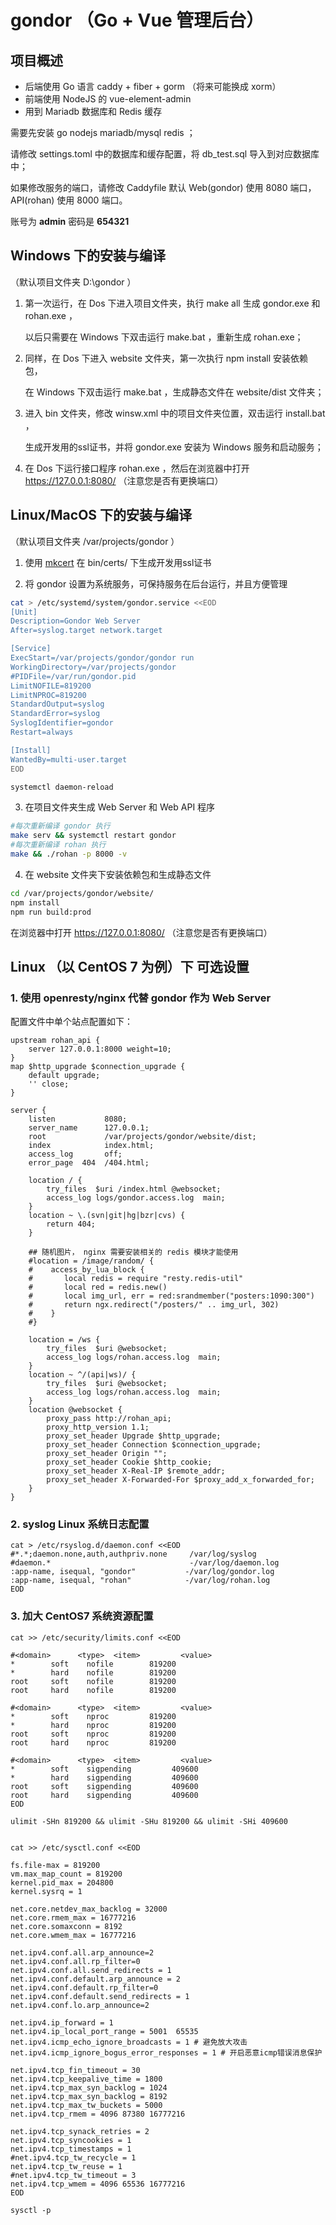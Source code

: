 # gondor （Go + Vue 管理后台）

## 项目概述

* 后端使用 Go 语言 caddy + fiber + gorm （将来可能换成 xorm）
* 前端使用 NodeJS 的 vue-element-admin
* 用到 Mariadb 数据库和 Redis 缓存

需要先安装 go nodejs mariadb/mysql redis ；

请修改 settings.toml 中的数据库和缓存配置，将 db_test.sql 导入到对应数据库中；

如果修改服务的端口，请修改 Caddyfile  默认 Web(gondor) 使用 8080 端口， API(rohan) 使用 8000 端口。

账号为 **admin** 密码是 **654321**

## Windows 下的安装与编译

（默认项目文件夹 D:\gondor ）

1. 第一次运行，在 Dos 下进入项目文件夹，执行 make all 生成 gondor.exe 和 rohan.exe ，

	以后只需要在 Windows 下双击运行 make.bat ，重新生成 rohan.exe；
	
2. 同样，在 Dos 下进入 website 文件夹，第一次执行 npm install 安装依赖包，
	
	在 Windows 下双击运行 make.bat ，生成静态文件在 website/dist 文件夹；
	
3. 进入 bin 文件夹，修改 winsw.xml 中的项目文件夹位置，双击运行 install.bat ，

    生成开发用的ssl证书，并将 gondor.exe 安装为 Windows 服务和启动服务；

4. 在 Dos 下运行接口程序 rohan.exe ，然后在浏览器中打开 https://127.0.0.1:8080/ （注意您是否有更换端口）

## Linux/MacOS 下的安装与编译

（默认项目文件夹 /var/projects/gondor ）

1. 使用 [mkcert](https://github.com/FiloSottile/mkcert) 在 bin/certs/ 下生成开发用ssl证书

2. 将 gondor 设置为系统服务，可保持服务在后台运行，并且方便管理

```bash
cat > /etc/systemd/system/gondor.service <<EOD
[Unit]
Description=Gondor Web Server
After=syslog.target network.target

[Service]
ExecStart=/var/projects/gondor/gondor run
WorkingDirectory=/var/projects/gondor
#PIDFile=/var/run/gondor.pid
LimitNOFILE=819200
LimitNPROC=819200
StandardOutput=syslog
StandardError=syslog
SyslogIdentifier=gondor
Restart=always

[Install]
WantedBy=multi-user.target
EOD

systemctl daemon-reload
```

3. 在项目文件夹生成 Web Server 和 Web API 程序
```bash
#每次重新编译 gondor 执行
make serv && systemctl restart gondor
#每次重新编译 rohan 执行
make && ./rohan -p 8000 -v
```

4. 在 website 文件夹下安装依赖包和生成静态文件
```bash
cd /var/projects/gondor/website/
npm install
npm run build:prod
```
   在浏览器中打开 https://127.0.0.1:8080/ （注意您是否有更换端口）

## Linux （以 CentOS 7 为例）下 可选设置

### 1. 使用 openresty/nginx 代替 gondor 作为 Web Server 

配置文件中单个站点配置如下：

```
upstream rohan_api {
	server 127.0.0.1:8000 weight=10;
}
map $http_upgrade $connection_upgrade {
	default upgrade;
	'' close;
}

server {
    listen           8080;
    server_name      127.0.0.1;
    root             /var/projects/gondor/website/dist;
    index            index.html;
    access_log       off;
    error_page  404  /404.html;
    
    location / {
		try_files  $uri /index.html @websocket;
		access_log logs/gondor.access.log  main;
    }
    location ~ \.(svn|git|hg|bzr|cvs) {
        return 404;
    }
    
    ## 随机图片， nginx 需要安装相关的 redis 模块才能使用
    #location = /image/random/ {
    #    access_by_lua_block {
	#		local redis = require "resty.redis-util"
	#		local red = redis.new()
	#		local img_url, err = red:srandmember("posters:1090:300")
	#		return ngx.redirect("/posters/" .. img_url, 302)
    #    }
    #}
    
    location = /ws {
		try_files  $uri @websocket;
		access_log logs/rohan.access.log  main;
    }
    location ~ ^/(api|ws)/ {
		try_files  $uri @websocket;
		access_log logs/rohan.access.log  main;
    }
    location @websocket {
		proxy_pass http://rohan_api;
		proxy_http_version 1.1;
		proxy_set_header Upgrade $http_upgrade;
		proxy_set_header Connection $connection_upgrade;
		proxy_set_header Origin "";
		proxy_set_header Cookie $http_cookie;
		proxy_set_header X-Real-IP $remote_addr;
		proxy_set_header X-Forwarded-For $proxy_add_x_forwarded_for;
    }
}
```

### 2. syslog Linux 系统日志配置

```
cat > /etc/rsyslog.d/daemon.conf <<EOD
#*.*;daemon.none,auth,authpriv.none     /var/log/syslog
#daemon.*                               -/var/log/daemon.log
:app-name, isequal, "gondor"           -/var/log/gondor.log
:app-name, isequal, "rohan"            -/var/log/rohan.log
EOD
```

### 3. 加大 CentOS7 系统资源配置

```
cat >> /etc/security/limits.conf <<EOD

#<domain>      <type>  <item>         <value>
*        soft    nofile        819200
*        hard    nofile        819200
root     soft    nofile        819200
root     hard    nofile        819200

#<domain>      <type>  <item>         <value>
*        soft    nproc         819200
*        hard    nproc         819200
root     soft    nproc         819200
root     hard    nproc         819200

#<domain>      <type>  <item>         <value>
*        soft    sigpending         409600
*        hard    sigpending         409600
root     soft    sigpending         409600
root     hard    sigpending         409600
EOD

ulimit -SHn 819200 && ulimit -SHu 819200 && ulimit -SHi 409600


cat >> /etc/sysctl.conf <<EOD

fs.file-max = 819200
vm.max_map_count = 819200
kernel.pid_max = 204800
kernel.sysrq = 1

net.core.netdev_max_backlog = 32000
net.core.rmem_max = 16777216
net.core.somaxconn = 8192
net.core.wmem_max = 16777216

net.ipv4.conf.all.arp_announce=2
net.ipv4.conf.all.rp_filter=0
net.ipv4.conf.all.send_redirects = 1
net.ipv4.conf.default.arp_announce = 2
net.ipv4.conf.default.rp_filter=0
net.ipv4.conf.default.send_redirects = 1
net.ipv4.conf.lo.arp_announce=2

net.ipv4.ip_forward = 1
net.ipv4.ip_local_port_range = 5001  65535
net.ipv4.icmp_echo_ignore_broadcasts = 1 # 避免放大攻击
net.ipv4.icmp_ignore_bogus_error_responses = 1 # 开启恶意icmp错误消息保护

net.ipv4.tcp_fin_timeout = 30
net.ipv4.tcp_keepalive_time = 1800
net.ipv4.tcp_max_syn_backlog = 1024
net.ipv4.tcp_max_syn_backlog = 8192
net.ipv4.tcp_max_tw_buckets = 5000
net.ipv4.tcp_rmem = 4096 87380 16777216

net.ipv4.tcp_synack_retries = 2
net.ipv4.tcp_syncookies = 1
net.ipv4.tcp_timestamps = 1
#net.ipv4.tcp_tw_recycle = 1
net.ipv4.tcp_tw_reuse = 1
#net.ipv4.tcp_tw_timeout = 3
net.ipv4.tcp_wmem = 4096 65536 16777216
EOD

sysctl -p
```